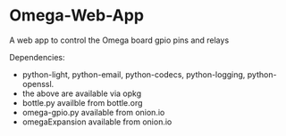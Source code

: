 # Omega-Web-App
A web app to control the Omega board gpio pins and relays

Dependencies:
-   python-light, python-email, python-codecs, python-logging, python-openssl.
-   the above are available via opkg
-   bottle.py availble from bottle.org
-   omega-gpio.py available from onion.io
-  omegaExpansion available from onion.io
